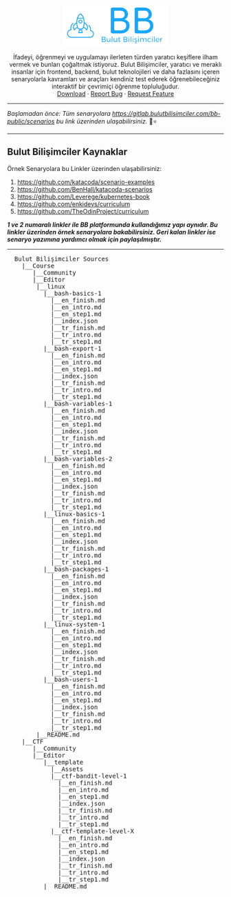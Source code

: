 <!-- PROJECT LOGO -->
<br><br>
<p align="center">
  <a href="https://bulutbilisimciler.com/">
    <img src="md_images/bb-slogan.png" alt="Logo" width="250">
  </a>
  <p align="center">
    İfadeyi, öğrenmeyi ve uygulamayı ilerleten türden yaratıcı keşiflere ilham vermek ve bunları çoğaltmak istiyoruz. Bulut Bilişimciler, yaratıcı ve meraklı insanlar için frontend, backend, bulut teknolojileri ve daha fazlasını içeren senaryolarla kavramları ve araçları kendiniz test ederek öğrenebileceğiniz interaktif bir çevrimiçi öğrenme topluluğudur.
  <br>
    <a href="https://github.com/YunusEmreAlps/bb-scenario-template/archive/refs/heads/master.zip">Download</a>
    ·
    <a href="https://github.com/YunusEmreAlps/bb-scenario-template/issues">Report Bug</a>
    ·
    <a href="https://github.com/YunusEmreAlps/bb-scenario-template/issues">Request Feature</a>
  </p>
</p>

---

*Başlamadan önce: Tüm senaryolara https://gitlab.bulutbilisimciler.com/bb-public/scenarios bu link üzerinden ulaşabilirsiniz.* 🎉⭐

---

## Bulut Bilişimciler Kaynaklar 

Örnek Senaryolara bu Linkler üzerinden ulaşabilirsiniz:

1. <https://github.com/katacoda/scenario-examples>
2. <https://github.com/BenHall/katacoda-scenarios>
3. <https://github.com/Leverege/kubernetes-book>
4. <https://github.com/enkidevs/curriculum>
5. <https://github.com/TheOdinProject/curriculum>

***1 ve 2 numaralı linkler ile BB platformunda kullandığımız yapı aynıdır. Bu linkler üzerinden örnek senaryolara bakabilirsiniz. Geri kalan linkler ise senaryo yazımına yardımcı olmak için paylaşılmıştır.***

---

<pre>
  Bulut Bilişimciler Sources
    |__Course
       |__Community
       |__Editor
        |__linux
          |__bash-basics-1
            |__en_finish.md
            |__en_intro.md
            |__en_step1.md
            |__index.json
            |__tr_finish.md
            |__tr_intro.md
            |__tr_step1.md
          |__bash-export-1
            |__en_finish.md
            |__en_intro.md
            |__en_step1.md
            |__index.json
            |__tr_finish.md
            |__tr_intro.md
            |__tr_step1.md
          |__bash-variables-1
            |__en_finish.md
            |__en_intro.md
            |__en_step1.md
            |__index.json
            |__tr_finish.md
            |__tr_intro.md
            |__tr_step1.md
          |__bash-variables-2
            |__en_finish.md
            |__en_intro.md
            |__en_step1.md
            |__index.json
            |__tr_finish.md
            |__tr_intro.md
            |__tr_step1.md
          |__linux-basics-1
            |__en_finish.md
            |__en_intro.md
            |__en_step1.md
            |__index.json
            |__tr_finish.md
            |__tr_intro.md
            |__tr_step1.md
          |__bash-packages-1
            |__en_finish.md
            |__en_intro.md
            |__en_step1.md
            |__index.json
            |__tr_finish.md
            |__tr_intro.md
            |__tr_step1.md
          |__linux-system-1
            |__en_finish.md
            |__en_intro.md
            |__en_step1.md
            |__index.json
            |__tr_finish.md
            |__tr_intro.md
            |__tr_step1.md
          |__bash-users-1
            |__en_finish.md
            |__en_intro.md
            |__en_step1.md
            |__index.json
            |__tr_finish.md
            |__tr_intro.md
            |__tr_step1.md
        |__README.md
    |__CTF
       |__Community
       |__Editor
          |__template
            |__Assets
            |__ctf-bandit-level-1
              |__en_finish.md
              |__en_intro.md
              |__en_step1.md
              |__index.json
              |__tr_finish.md
              |__tr_intro.md
              |__tr_step1.md
            |__ctf-template-level-X
              |__en_finish.md
              |__en_intro.md
              |__en_step1.md
              |__index.json
              |__tr_finish.md
              |__tr_intro.md
              |__tr_step1.md
          |__README.md
</pre>